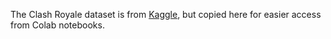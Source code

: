 The Clash Royale dataset is from [Kaggle](https://www.kaggle.com/rodsaldanha/clash-royale-matches), but copied here for easier access from Colab notebooks.
